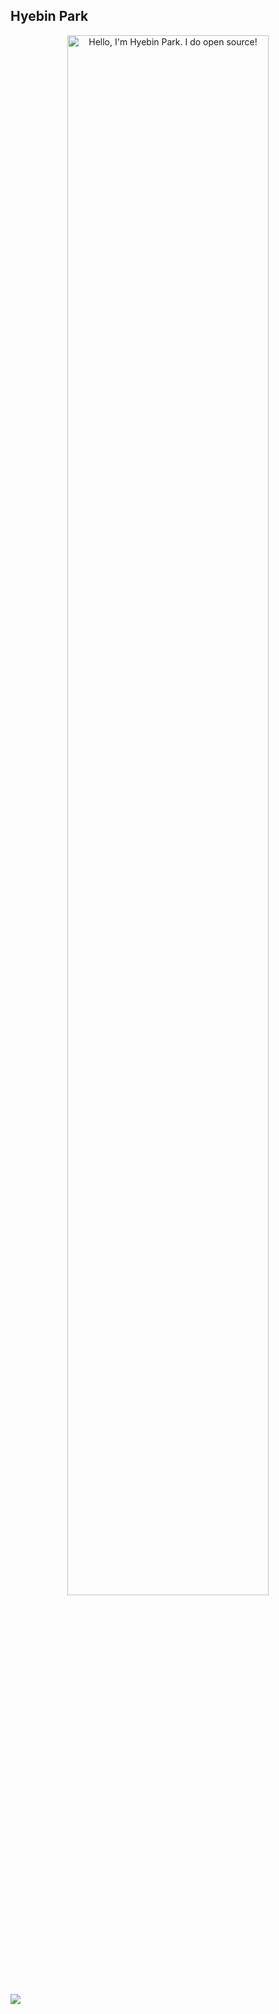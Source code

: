 ## Hyebin Park

<p align="center"><a href="https://aai.seoultech.ac.kr"><img width="80%" alt="Hello, I'm Hyebin Park. I do open source!" src="./assets/gh-readme-header.png" /></a></p>

<a href="https://github.com/anuraghazra/github-readme-stats">
  <img align="center" src="https://github-readme-stats.vercel.app/api?username=arombin&count_private=false&show_icons=true&cache_seconds=43200&locale=en&bg_color=30,6287bf,2e486b,152a45,081930&text_color=ffffff&icon_color=ffe942&title_color=fceca4" />
</a>